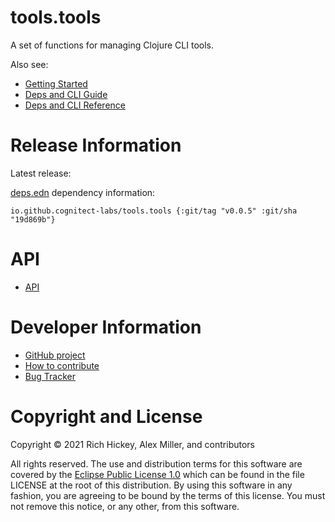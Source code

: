 tools.tools
========================================

A set of functions for managing Clojure CLI tools.

Also see:

* [Getting Started](https://clojure.org/guides/getting_started)
* [Deps and CLI Guide](https://clojure.org/guides/deps_and_cli)
* [Deps and CLI Reference](https://clojure.org/reference/deps_and_cli)

# Release Information

Latest release:

[deps.edn](https://clojure.org/reference/deps_and_cli) dependency information:

```
io.github.cognitect-labs/tools.tools {:git/tag "v0.0.5" :git/sha "19d869b"}
```

# API 

* [API](https://clojure.github.io/tools.tools)

# Developer Information

* [GitHub project](https://github.com/clojure/tools.tools)
* [How to contribute](https://clojure.org/community/contributing)
* [Bug Tracker](https://clojure.atlassian.net/browse/TDEPS)

# Copyright and License

Copyright © 2021 Rich Hickey, Alex Miller, and contributors

All rights reserved. The use and
distribution terms for this software are covered by the
[Eclipse Public License 1.0] which can be found in the file
LICENSE at the root of this distribution. By using this software
in any fashion, you are agreeing to be bound by the terms of this
license. You must not remove this notice, or any other, from this
software.

[Eclipse Public License 1.0]: https://opensource.org/licenses/eclipse-1.0.php
